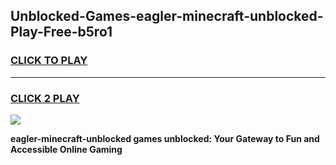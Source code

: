 
## Unblocked-Games-eagler-minecraft-unblocked-Play-Free-b5ro1
<h3>
<a href="https://premium76.site?title=eagler-minecraft-unblocked&ref=17A">CLICK TO PLAY</a></h3>
<hr>

<h3>
<a href="https://premium76.site?title=eagler-minecraft-unblocked&ref=17A">CLICK 2 PLAY</a>
  
</h3>

<a href="https://premium76.site?title=eagler-minecraft-unblocked&ref=17A"><img src="https://clearcache.store/games.png"></a>


**eagler-minecraft-unblocked games unblocked: Your Gateway to Fun and Accessible Online Gaming**
